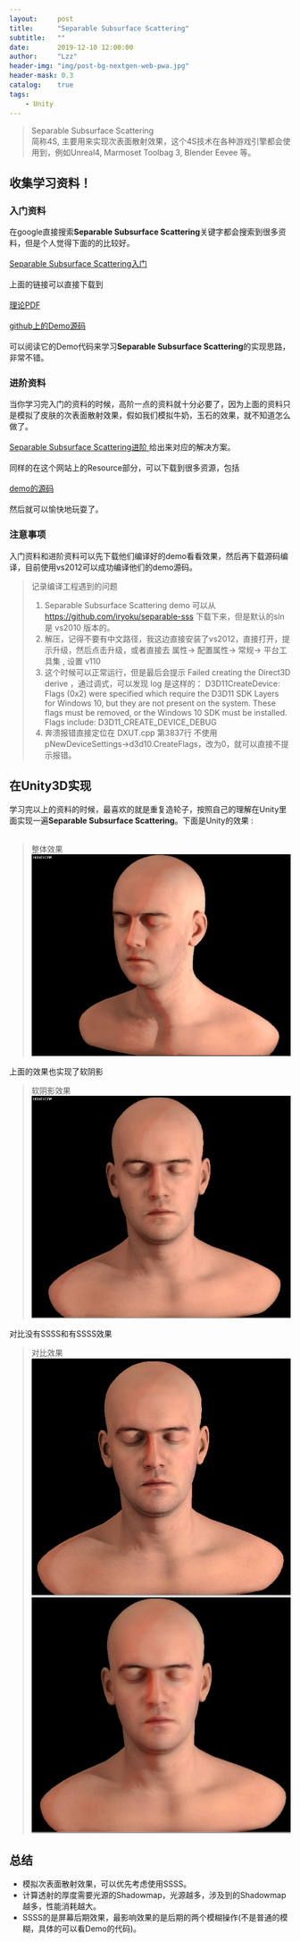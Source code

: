 ```yaml
---
layout:     post
title:      "Separable Subsurface Scattering"
subtitle:   ""
date:       2019-12-10 12:00:00
author:     "Lzz"
header-img: "img/post-bg-nextgen-web-pwa.jpg"
header-mask: 0.3
catalog:    true
tags:
    - Unity
---
```



> Separable Subsurface Scattering  
简称4S, 主要用来实现次表面散射效果，这个4S技术在各种游戏引擎都会使用到，例如Unreal4, Marmoset Toolbag 3, Blender Eevee 等。
  
## 收集学习资料！

### 入门资料
在google直接搜索**Separable Subsurface Scattering**关键字都会搜索到很多资料，但是个人觉得下面的的比较好。  
<br>
[Separable Subsurface Scattering入门](http://www.iryoku.com/separable-sss/)  
<br>
上面的链接可以直接下载到<br><br>[理论PDF](http://www.iryoku.com/separable-sss/downloads/Separable-Subsurface-Scattering.pdf)<br><br>[github上的Demo源码](https://github.com/iryoku/separable-sss)<br><br>可以阅读它的Demo代码来学习**Separable Subsurface Scattering**的实现思路，非常不错。

### 进阶资料
当你学习完入门的资料的时候，高阶一点的资料就十分必要了，因为上面的资料只是模拟了皮肤的次表面散射效果，假如我们模拟牛奶，玉石的效果，就不知道怎么做了。  
<br>[Separable Subsurface Scattering进阶 ](https://users.cg.tuwien.ac.at/zsolnai/gfx/separable-subsurface-scattering-with-activision-blizzard/)给出来对应的解决方案。<br>    
同样的在这个网站上的Resource部分，可以下载到很多资源，包括  
<br> [demo的源码](https://users.cg.tuwien.ac.at/zsolnai/wp/wp-content/uploads/2014/12/s4_cpp_source.zip)  
<br> 然后就可以愉快地玩耍了。

### 注意事项
入门资料和进阶资料可以先下载他们编译好的demo看看效果，然后再下载源码编译，目前使用vs2012可以成功编译他们的demo源码。

> 记录编译<Separable Subsurface Scattering demo>工程遇到的问题
> 1. Separable Subsurface Scattering demo 可以从 https://github.com/iryoku/separable-sss 下载下来，但是默认的sln 是 vs2010 版本的。
> 2. 解压，记得不要有中文路径，我这边直接安装了vs2012，直接打开，提示升级，然后点击升级，或者直接去 属性-> 配置属性-> 常规-> 平台工具集 , 设置 v110
> 3. 这个时候可以正常运行，但是最后会提示 Failed creating the Direct3D derive ，通过调式，可以发现 log 是这样的：
> D3D11CreateDevice: Flags (0x2) were specified which require the D3D11 SDK Layers for Windows 10, but they are not present on the system.
These flags must be removed, or the Windows 10 SDK must be installed.
Flags include: D3D11_CREATE_DEVICE_DEBUG
> 4. 奔溃报错直接定位在 DXUT.cpp  第3837行 不使用 pNewDeviceSettings->d3d10.CreateFlags，改为0，就可以直接不提示报错。

## 在Unity3D实现
学习完以上的资料的时候，最喜欢的就是重复造轮子，按照自己的理解在Unity里面实现一遍**Separable Subsurface Scattering**。下面是Unity的效果 :
<br> 
<br> 
> 整体效果
![](/img/SSSS/1.gif)  


上面的效果也实现了软阴影  

> 软阴影效果
![](/img/SSSS/2.gif)  


对比没有SSSS和有SSSS效果
> 对比效果
![](/img/SSSS/3-1.png)  
![](/img/SSSS/3-2.png)  

## 总结
- 模拟次表面散射效果，可以优先考虑使用SSSS。
- 计算透射的厚度需要光源的Shadowmap，光源越多，涉及到的Shadowmap越多，性能消耗越大。
- SSSS的是屏幕后期效果，最影响效果的是后期的两个模糊操作(不是普通的模糊，具体的可以看Demo的代码)。